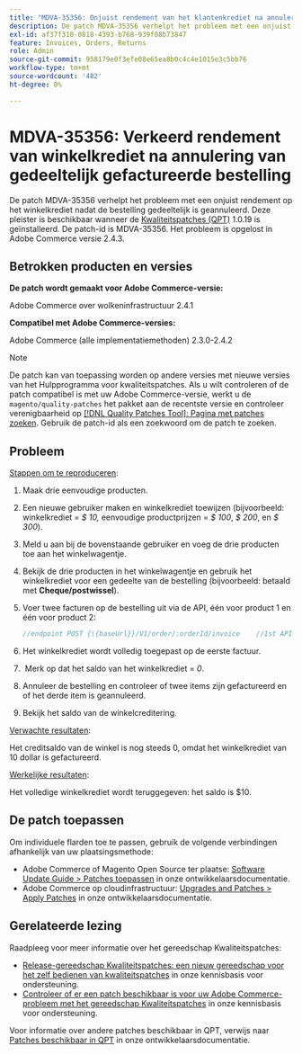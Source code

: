 ```yaml
---
title: "MDVA-35356: Onjuist rendement van het klantenkrediet na annulering van gedeeltelijk gefactureerde bestelling"
description: De patch MDVA-35356 verhelpt het probleem met een onjuist rendement op het winkelkrediet nadat de bestelling gedeeltelijk is geannuleerd. Deze patch is beschikbaar wanneer [Quality Patches Tool (QPT)] (/help/announcements/adobe-commerce-announcements/magento-quality-patches-released-new-tool-to-self-serve-quality-patches.md) 1.0.19 is geïnstalleerd. De patch-id is MDVA-35356. Het probleem is opgelost in Adobe Commerce versie 2.4.3.
exl-id: af37f318-0818-4393-b768-939f08b73847
feature: Invoices, Orders, Returns
role: Admin
source-git-commit: 958179e0f3efe08e65ea8b0c4c4e1015e3c5bb76
workflow-type: tm+mt
source-wordcount: '482'
ht-degree: 0%

---
```


# MDVA-35356: Verkeerd rendement van winkelkrediet na annulering van gedeeltelijk gefactureerde bestelling

De patch MDVA-35356 verhelpt het probleem met een onjuist rendement op het winkelkrediet nadat de bestelling gedeeltelijk is geannuleerd. Deze pleister is beschikbaar wanneer de [Kwaliteitspatches (QPT)](/help/announcements/adobe-commerce-announcements/magento-quality-patches-released-new-tool-to-self-serve-quality-patches.md) 1.0.19 is geïnstalleerd. De patch-id is MDVA-35356. Het probleem is opgelost in Adobe Commerce versie 2.4.3.

## Betrokken producten en versies

**De patch wordt gemaakt voor Adobe Commerce-versie:**

Adobe Commerce over wolkeninfrastructuur 2.4.1

**Compatibel met Adobe Commerce-versies:**

Adobe Commerce (alle implementatiemethoden) 2.3.0-2.4.2

>[!NOTE]
>
>De patch kan van toepassing worden op andere versies met nieuwe versies van het Hulpprogramma voor kwaliteitspatches. Als u wilt controleren of de patch compatibel is met uw Adobe Commerce-versie, werkt u de `magento/quality-patches` het pakket aan de recentste versie en controleer verenigbaarheid op [[!DNL Quality Patches Tool]: Pagina met patches zoeken](https://devdocs.magento.com/quality-patches/tool.html#patch-grid). Gebruik de patch-id als een zoekwoord om de patch te zoeken.

## Probleem

<u>Stappen om te reproduceren</u>:

1. Maak drie eenvoudige producten.
1. Een nieuwe gebruiker maken en winkelkrediet toewijzen (bijvoorbeeld: winkelkrediet = *$ 10,* eenvoudige productprijzen = *$ 100*, *$ 200*, en *$ 300*).
1. Meld u aan bij de bovenstaande gebruiker en voeg de drie producten toe aan het winkelwagentje.
1. Bekijk de drie producten in het winkelwagentje en gebruik het winkelkrediet voor een gedeelte van de bestelling (bijvoorbeeld: betaald met **Cheque/postwissel**).
1. Voer twee facturen op de bestelling uit via de API, één voor product 1 en één voor product 2:

   ```php
   //endpoint POST {\{baseUrl}}/V1/order/:orderId/invoice    //1st API call:    {    "capture": true,    "items": [    {    "order_item_id": 1,    "qty": 1    }    ],    "notify": true,    "appendComment": false    }    //2nd API call:    {    "capture": true,    "items": [    {    "order_item_id": 2,    "qty": 1    }    ],    "notify": true,    "appendComment": false    }
   ```

1. Het winkelkrediet wordt volledig toegepast op de eerste factuur.
1. &#x200B; Merk op dat het saldo van het winkelkrediet = *0*.
1. Annuleer de bestelling en controleer of twee items zijn gefactureerd en of het derde item is geannuleerd.
1. Bekijk het saldo van de winkelcreditering.

<u>Verwachte resultaten</u>:

Het creditsaldo van de winkel is nog steeds 0, omdat het winkelkrediet van 10 dollar is gefactureerd.

<u>Werkelijke resultaten</u>:

Het volledige winkelkrediet wordt teruggegeven: het saldo is $10.

## De patch toepassen

Om individuele flarden toe te passen, gebruik de volgende verbindingen afhankelijk van uw plaatsingsmethode:

* Adobe Commerce of Magento Open Source ter plaatse: [Software Update Guide > Patches toepassen](https://devdocs.magento.com/guides/v2.4/comp-mgr/patching/mqp.html) in onze ontwikkelaarsdocumentatie.
* Adobe Commerce op cloudinfrastructuur: [Upgrades and Patches > Apply Patches](https://devdocs.magento.com/cloud/project/project-patch.html) in onze ontwikkelaarsdocumentatie.

## Gerelateerde lezing

Raadpleeg voor meer informatie over het gereedschap Kwaliteitspatches:

* [Release-gereedschap Kwaliteitspatches: een nieuw gereedschap voor het zelf bedienen van kwaliteitspatches](/help/announcements/adobe-commerce-announcements/magento-quality-patches-released-new-tool-to-self-serve-quality-patches.md) in onze kennisbasis voor ondersteuning.
* [Controleer of er een patch beschikbaar is voor uw Adobe Commerce-probleem met het gereedschap Kwaliteitspatches](/help/support-tools/patches-available-in-qpt-tool/check-patch-for-magento-issue-with-magento-quality-patches.md) in onze kennisbasis voor ondersteuning.

Voor informatie over andere patches beschikbaar in QPT, verwijs naar [Patches beschikbaar in QPT](https://devdocs.magento.com/quality-patches/tool.html#patch-grid) in onze ontwikkelaarsdocumentatie.
